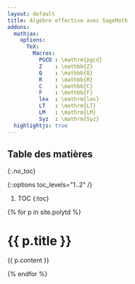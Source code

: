 ```yaml
---
layout: default
title: Algèbre effective avec SageMath
addons:
  mathjax:
    options:
      TeX:
        Macros:
          PGCD : \mathrm{pgcd}
          Z    : \mathbb{Z}
          Q    : \mathbb{Q}
          R    : \mathbb{R}
          C    : \mathbb{C}
          F    : \mathbb{F}
          lex  : \mathrm{lex}
          LT   : \mathrm{LT}
          LM   : \mathrm{LM}
          Syz  : \mathrm{Syz}
  highlightjs: true
---
```


<style>
ol#markdown-toc ol {
list-style-type: decimal;
}
</style>

## Table des matières
{:.no_toc}

{::options toc_levels="1..2" /}
1. TOC
{:toc}

{% for p in site.polytd %}
# {{ p.title }}

{{ p.content }}

{% endfor %}
